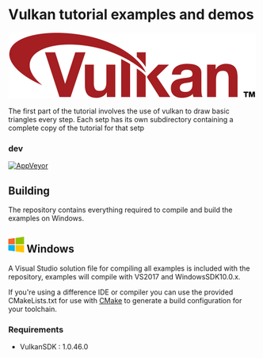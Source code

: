 Vulkan tutorial examples and demos
===============
![vulkan_logo](Docs/assets/vulkanlogo.png)

The first part of the tutorial involves the use of vulkan to draw basic triangles every step. Each setp has its own subdirectory containing a complete copy of the tutorial for that setp

### dev
[![AppVeyor](https://ci.appveyor.com/api/projects/status/sbtif9ybs1elbhqv/branch/dev?svg=true)](https://ci.appveyor.com/project/vulkan-tutorial/branch/master)

## Building
The repository contains everything required to compile and build the examples on Windows.
## <img src="Docs/assets/windowslogo.png" alt="" height="32px"> Windows
A Visual Studio solution file for compiling all examples is included with the repository, examples will compile with VS2017 and WindowsSDK10.0.x.

If you're using a difference IDE or compiler you can use the provided CMakeLists.txt for use with [CMake](https://cmake.org/) to generate a build configuration for your toolchain.
### Requirements
* VulkanSDK : 1.0.46.0
